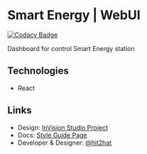 # Smart Energy | WebUI

[![Codacy Badge](https://api.codacy.com/project/badge/Grade/ef3b12a0e77e421a9e5baa0de057cb1c)](https://app.codacy.com/app/hit2hat/smart-energy-web?utm_source=github.com&utm_medium=referral&utm_content=hit2hat/smart-energy-web&utm_campaign=Badge_Grade_Dashboard)

Dashboard for control Smart Energy station

## Technologies
*   React

## Links
*   Design: [InVision Studio Project](https://projects.invisionapp.com/prototype/cjvin0j72000isz018s1dt6we/play)
*   Docs: [Style Guide Page](https://hit2hat.github.io/smart-energy-web/)
*   Developer & Designer: [@hit2hat](https://vk.me/hit2hat)